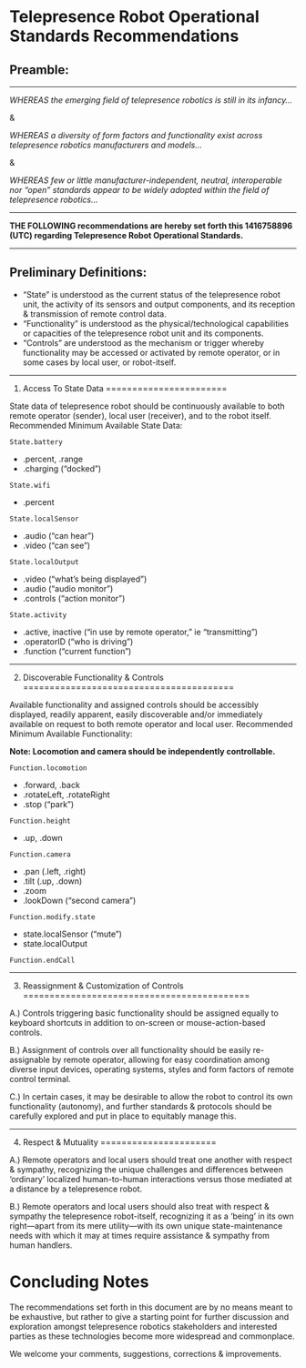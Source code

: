 Telepresence Robot Operational Standards Recommendations
========================================================

Preamble:
---------

---

*WHEREAS the emerging field of telepresence robotics is still in its infancy…*

&

*WHEREAS a diversity of form factors and functionality exist across telepresence robotics manufacturers and models…*

&

*WHEREAS few or little manufacturer-independent, neutral, interoperable nor “open” standards appear to be widely adopted within the field of telepresence robotics…*

---

**THE FOLLOWING recommendations are hereby set forth this 1416758896 (UTC) regarding Telepresence Robot Operational Standards.**

---

Preliminary Definitions:
------------------------

* “State” is understood as the current status of the telepresence robot unit, the activity of its sensors and output components, and its reception & transmission of remote control data.
* “Functionality” is understood as the physical/technological capabilities or capacities of the telepresence robot unit and its components.
* “Controls” are understood as the mechanism or trigger whereby functionality may be accessed or activated by remote operator, or in some cases by local user, or robot-itself.

---

1. Access To State Data
=======================


State data of telepresence robot should be continuously available to both remote operator (sender), local user (receiver), and to the robot itself.
Recommended Minimum Available State Data:


`State.battery` 
* .percent, .range
* .charging (“docked”)

`State.wifi`
* .percent

`State.localSensor`
* .audio (“can hear”)
* .video (“can see”)

`State.localOutput`
* .video (“what’s being displayed”)
* .audio (“audio monitor”)
* .controls (“action monitor”)

`State.activity`
* .active, inactive (“in use by remote operator,” ie “transmitting”)
* .operatorID (“who is driving”)
* .function (“current function”)

---

2. Discoverable Functionality & Controls
========================================


Available functionality and assigned controls should be accessibly displayed, readily apparent, easily discoverable and/or immediately available on request to both remote operator and local user.
Recommended Minimum Available Functionality:


**Note: Locomotion and camera should be independently controllable.**

`Function.locomotion`
* .forward, .back
* .rotateLeft, .rotateRight
* .stop (“park”)

`Function.height`
* .up, .down

`Function.camera`
* .pan (.left, .right)
* .tilt (.up, .down)
* .zoom
* .lookDown (“second camera”)

`Function.modify.state`
* state.localSensor (“mute”)
* state.localOutput

`Function.endCall`

---

3. Reassignment & Customization of Controls
===========================================

A.) Controls triggering basic functionality should be assigned equally to keyboard shortcuts in addition to on-screen or mouse-action-based controls.

B.) Assignment of controls over all functionality should be easily re-assignable by remote operator, allowing for easy coordination among diverse input devices, operating systems, styles and form factors of remote control terminal.

C.) In certain cases, it may be desirable to allow the robot to control its own functionality (autonomy), and further standards & protocols should be carefully explored and put in place to equitably manage this.

---

4. Respect & Mutuality
======================

A.) Remote operators and local users should treat one another with respect & sympathy, recognizing the unique challenges and differences between ‘ordinary’ localized human-to-human interactions versus those mediated at a distance by a telepresence robot.

B.) Remote operators and local users should also treat with respect & sympathy the telepresence robot-itself, recognizing it as a ‘being’ in its own right—apart from its mere utility—with its own unique state-maintenance needs with which it may at times require assistance & sympathy from human handlers.


Concluding Notes
================

The recommendations set forth in this document are by no means meant to be exhaustive, but rather to give a starting point for further discussion and exploration amongst telepresence robotics stakeholders and interested parties as these technologies become more widespread and commonplace.

We welcome your comments, suggestions, corrections & improvements.
